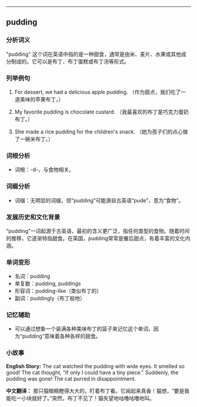 
---------------
## pudding
### 分析词义
"pudding" 这个词在英语中指的是一种甜食，通常是由米、麦片、水果或其他成分制成的。它可以是布丁、布丁蛋糕或布丁汤等形式。

### 列举例句
1. For dessert, we had a delicious apple pudding.
   （作为甜点，我们吃了一道美味的苹果布丁。）

2. My favorite pudding is chocolate custard.
   （我最喜欢的布丁是巧克力蛋奶布丁。）

3. She made a rice pudding for the children's snack.
   （她为孩子们的点心做了一碗米布丁。）

### 词根分析
- 词根：-d-，与食物相关。

### 词缀分析
- 词缀：无明显的词缀，但“pudding”可能源自古英语“pude”，意为“食物”。

### 发展历史和文化背景
“pudding”一词起源于古英语，最初的含义更广泛，指任何类型的食物。随着时间的推移，它逐渐特指甜食。在英国，pudding常常是餐后甜点，有着丰富的文化内涵。

### 单词变形
- 名词：pudding
- 单复数：pudding, puddings
- 形容词：pudding-like（类似布丁的）
- 副词：puddingly（布丁般地）

### 记忆辅助
- 可以通过想象一个装满各种美味布丁的篮子来记忆这个单词，因为“pudding”意味着各种各样的甜食。

### 小故事
**English Story:**
The cat watched the pudding with wide eyes. It smelled so good! The cat thought, "If only I could have a tiny piece." Suddenly, the pudding was gone! The cat purred in disappointment.

**中文翻译：**
那只猫眼睛瞪得大大的，盯着布丁看。它闻起来真香！猫想，“要是我能吃一小块就好了。”突然，布丁不见了！猫失望地咕噜咕噜地叫。

